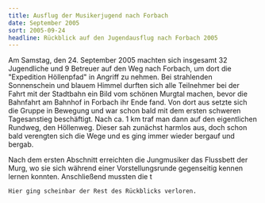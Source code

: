 ```yaml
---
title: Ausflug der Musikerjugend nach Forbach
date: September 2005
sort: 2005-09-24
headline: Rückblick auf den Jugendausflug nach Forbach 2005
---
```


Am Samstag, den  24. September 2005 machten sich insgesamt 32 Jugendliche und 9 Betreuer auf den Weg nach Forbach, um dort die "Expedition Höllenpfad" in Angriff zu nehmen. Bei strahlenden Sonnenschein und blauem Himmel durften sich alle Teilnehmer bei der Fahrt mit der Stadtbahn ein Bild vom schönen Murgtal machen, bevor die Bahnfahrt am Bahnhof in Forbach ihr Ende fand. Von dort aus setzte sich die Gruppe in Bewegung und war schon bald mit dem ersten schweren Tagesanstieg beschäftigt. Nach ca. 1 km traf man dann auf den eigentlichen Rundweg, den Höllenweg. Dieser sah zunächst harmlos aus, doch schon bald verengten sich die Wege und es ging immer wieder bergauf und bergab. 

 

Nach dem ersten Abschnitt erreichten die Jungmusiker das Flussbett der Murg, wo sie sich während einer Vorstellungsrunde gegenseitig kennen lernen konnten. Anschließend mussten die t

`Hier ging scheinbar der Rest des Rückblicks verloren.`
